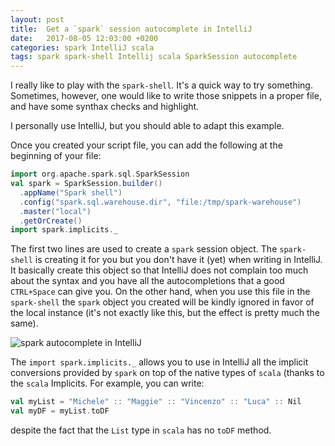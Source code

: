 ```yaml
---
layout: post
title:  Get a `spark` session autocomplete in IntelliJ
date:   2017-08-05 12:03:00 +0200
categories: spark IntelliJ scala
tags: spark spark-shell Intellij scala SparkSession autocomplete
---
```


I really like to play with the `spark-shell`. It's a quick way to try something. Sometimes, however, one would like to write those snippets in a proper file, and have some synthax checks and highlight.

I personally use IntelliJ, but you should able to adapt this example.

Once you created your script file, you can add the following at the beginning of your file:

```scala
import org.apache.spark.sql.SparkSession
val spark = SparkSession.builder()
  .appName("Spark shell")
  .config("spark.sql.warehouse.dir", "file:/tmp/spark-warehouse")
  .master("local")
  .getOrCreate()
import spark.implicits._
```

<!-- readmore -->

The first two lines are used to create a `spark` session object. The `spark-shell` is creating it for you but you don't have it (yet) when writing in IntelliJ. It basically create this object so that IntelliJ does not complain too much about the syntax and you have all the autocompletions that a good `CTRL+Space` can give you. On the other hand, when you use this file in the `spark-shell` the `spark` object you created will be kindly ignored in favor of the local instance (it's not exactly like this, but the effect is pretty much the same).

![spark autocomplete in IntelliJ](/images/2017-08-05-spark-autocomplete-intellij.png)

The `import spark.implicits._` allows you to use in IntelliJ all the implicit conversions provided by `spark` on top of the native types of `scala` (thanks to the `scala` Implicits. For example, you can write:

```scala
val myList = "Michele" :: "Maggie" :: "Vincenzo" :: "Luca" :: Nil
val myDF = myList.toDF
```
despite the fact that the `List` type in `scala` has no `toDF` method.